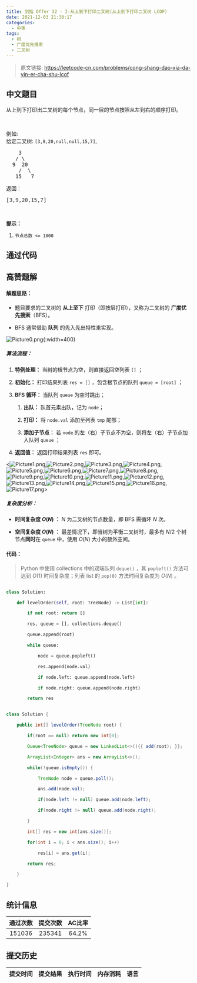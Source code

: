```yaml
---
title: 剑指 Offer 32 - I-从上到下打印二叉树(从上到下打印二叉树 LCOF)
date: 2021-12-03 21:38:17
categories:
  - 中等
tags:
  - 树
  - 广度优先搜索
  - 二叉树
---
```


> 原文链接: https://leetcode-cn.com/problems/cong-shang-dao-xia-da-yin-er-cha-shu-lcof




## 中文题目
<div><p>从上到下打印出二叉树的每个节点，同一层的节点按照从左到右的顺序打印。</p>

<p>&nbsp;</p>

<p>例如:<br>
给定二叉树:&nbsp;<code>[3,9,20,null,null,15,7]</code>,</p>

<pre>    3
   / \
  9  20
    /  \
   15   7
</pre>

<p>返回：</p>

<pre>[3,9,20,15,7]
</pre>

<p>&nbsp;</p>

<p><strong>提示：</strong></p>

<ol>
	<li><code>节点总数 &lt;= 1000</code></li>
</ol>
</div>

## 通过代码
<RecoDemo>
</RecoDemo>


## 高赞题解
#### 解题思路：

- 题目要求的二叉树的 **从上至下** 打印（即按层打印），又称为二叉树的 **广度优先搜索**（BFS）。
- BFS 通常借助 **队列** 的先入先出特性来实现。

![Picture0.png](../images/cong-shang-dao-xia-da-yin-er-cha-shu-lcof-0.png){:width=400}

##### 算法流程：

1. **特例处理：** 当树的根节点为空，则直接返回空列表 `[]` ；
2. **初始化：** 打印结果列表 `res = []` ，包含根节点的队列 `queue = [root]` ；
3. **BFS 循环：** 当队列 `queue` 为空时跳出；
    1. **出队：** 队首元素出队，记为 `node`；
    2. **打印：** 将 `node.val` 添加至列表 `tmp` 尾部；
    3. **添加子节点：** 若 `node` 的左（右）子节点不为空，则将左（右）子节点加入队列 `queue` ；
4. **返回值：** 返回打印结果列表 `res` 即可。

<![Picture1.png](../images/cong-shang-dao-xia-da-yin-er-cha-shu-lcof-1.png),![Picture2.png](../images/cong-shang-dao-xia-da-yin-er-cha-shu-lcof-2.png),![Picture3.png](../images/cong-shang-dao-xia-da-yin-er-cha-shu-lcof-3.png),![Picture4.png](../images/cong-shang-dao-xia-da-yin-er-cha-shu-lcof-4.png),![Picture5.png](../images/cong-shang-dao-xia-da-yin-er-cha-shu-lcof-5.png),![Picture6.png](../images/cong-shang-dao-xia-da-yin-er-cha-shu-lcof-6.png),![Picture7.png](../images/cong-shang-dao-xia-da-yin-er-cha-shu-lcof-7.png),![Picture8.png](../images/cong-shang-dao-xia-da-yin-er-cha-shu-lcof-8.png),![Picture9.png](../images/cong-shang-dao-xia-da-yin-er-cha-shu-lcof-9.png),![Picture10.png](../images/cong-shang-dao-xia-da-yin-er-cha-shu-lcof-10.png),![Picture11.png](../images/cong-shang-dao-xia-da-yin-er-cha-shu-lcof-11.png),![Picture12.png](../images/cong-shang-dao-xia-da-yin-er-cha-shu-lcof-12.png),![Picture13.png](../images/cong-shang-dao-xia-da-yin-er-cha-shu-lcof-13.png),![Picture14.png](../images/cong-shang-dao-xia-da-yin-er-cha-shu-lcof-14.png),![Picture15.png](../images/cong-shang-dao-xia-da-yin-er-cha-shu-lcof-15.png),![Picture16.png](../images/cong-shang-dao-xia-da-yin-er-cha-shu-lcof-16.png),![Picture17.png](../images/cong-shang-dao-xia-da-yin-er-cha-shu-lcof-17.png)>

##### 复杂度分析：

- **时间复杂度 $O(N)$ ：** $N$ 为二叉树的节点数量，即 BFS 需循环 $N$ 次。
- **空间复杂度 $O(N)$ ：** 最差情况下，即当树为平衡二叉树时，最多有 $N/2$ 个树节点**同时**在 `queue` 中，使用 $O(N)$ 大小的额外空间。

#### 代码：

> Python 中使用 collections 中的双端队列 `deque()` ，其 `popleft()` 方法可达到 $O(1)$ 时间复杂度；列表 list 的 `pop(0)` 方法时间复杂度为 $O(N)$ 。

```python []
class Solution:
    def levelOrder(self, root: TreeNode) -> List[int]:
        if not root: return []
        res, queue = [], collections.deque()
        queue.append(root)
        while queue:
            node = queue.popleft()
            res.append(node.val)
            if node.left: queue.append(node.left)
            if node.right: queue.append(node.right)
        return res
```

```java []
class Solution {
    public int[] levelOrder(TreeNode root) {
        if(root == null) return new int[0];
        Queue<TreeNode> queue = new LinkedList<>(){{ add(root); }};
        ArrayList<Integer> ans = new ArrayList<>();
        while(!queue.isEmpty()) {
            TreeNode node = queue.poll();
            ans.add(node.val);
            if(node.left != null) queue.add(node.left);
            if(node.right != null) queue.add(node.right);
        }
        int[] res = new int[ans.size()];
        for(int i = 0; i < ans.size(); i++)
            res[i] = ans.get(i);
        return res;
    }
}
```

## 统计信息
| 通过次数 | 提交次数 | AC比率 |
| :------: | :------: | :------: |
|    151036    |    235341    |   64.2%   |

## 提交历史
| 提交时间 | 提交结果 | 执行时间 |  内存消耗  | 语言 |
| :------: | :------: | :------: | :--------: | :--------: |
